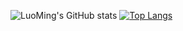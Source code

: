 ![LuoMing's GitHub stats](https://github-readme-stats.vercel.app/api?username=indomite&show_icons=true&theme=algolia)
[![Top Langs](https://github-readme-stats.vercel.app/api/top-langs/?username=indomite)](https://github.com/indomite)
